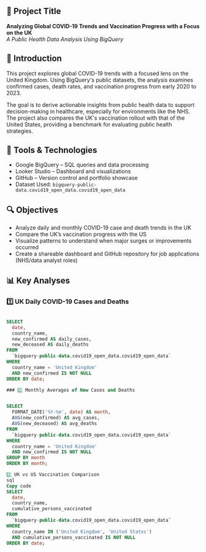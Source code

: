 ## 📌 Project Title  
**Analyzing Global COVID-19 Trends and Vaccination Progress with a Focus on the UK**  
*A Public Health Data Analysis Using BigQuery*

## 📖 Introduction

This project explores global COVID-19 trends with a focused lens on the United Kingdom. Using BigQuery's public datasets, the analysis examines confirmed cases, death rates, and vaccination progress from early 2020 to 2023.

The goal is to derive actionable insights from public health data to support decision-making in healthcare, especially for environments like the NHS. The project also compares the UK's vaccination rollout with that of the United States, providing a benchmark for evaluating public health strategies.

## 🧰 Tools & Technologies

- Google BigQuery – SQL queries and data processing  
- Looker Studio – Dashboard and visualizations  
- GitHub – Version control and portfolio showcase  
- Dataset Used: `bigquery-public-data.covid19_open_data.covid19_open_data`

## 🔍 Objectives

- Analyze daily and monthly COVID-19 case and death trends in the UK  
- Compare the UK’s vaccination progress with the US  
- Visualize patterns to understand when major surges or improvements occurred  
- Create a shareable dashboard and GitHub repository for job applications (NHS/data analyst roles)

## 📊 Key Analyses

### 1️⃣ UK Daily COVID-19 Cases and Deaths

```sql

SELECT
  date,
  country_name,
  new_confirmed AS daily_cases,
  new_deceased AS daily_deaths
FROM
  `bigquery-public-data.covid19_open_data.covid19_open_data`
WHERE
  country_name = 'United Kingdom'
  AND new_confirmed IS NOT NULL
ORDER BY date;

### 2️⃣ Monthly Averages of New Cases and Deaths


SELECT
  FORMAT_DATE('%Y-%m', date) AS month,
  AVG(new_confirmed) AS avg_cases,
  AVG(new_deceased) AS avg_deaths
FROM
  `bigquery-public-data.covid19_open_data.covid19_open_data`
WHERE
  country_name = 'United Kingdom'
  AND new_confirmed IS NOT NULL
GROUP BY month
ORDER BY month;

3️⃣ UK vs US Vaccination Comparison
sql
Copy code
SELECT
  date,
  country_name,
  cumulative_persons_vaccinated
FROM
  `bigquery-public-data.covid19_open_data.covid19_open_data`
WHERE
  country_name IN ('United Kingdom', 'United States')
  AND cumulative_persons_vaccinated IS NOT NULL
ORDER BY date;
